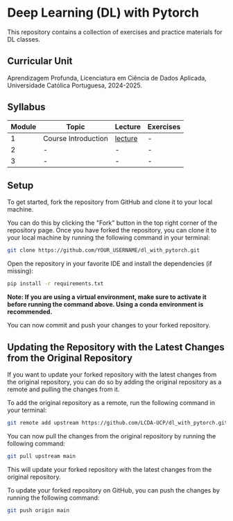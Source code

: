 # Deep Learning (DL) with Pytorch


This repository contains a collection of exercises and practice materials for DL classes.

## Curricular Unit
Aprendizagem Profunda, Licenciatura em Ciência de Dados Aplicada, Universidade Católica Portuguesa, 2024-2025.

## Syllabus

| **Module** | **Topic**           | **Lecture**                          | **Exercises** |
| -- |---------------------|--------------------------------------|---------------|
| 1 | Course Introduction | [lecture](lectures/DL-Session01.pdf) | -             |
| 2 | -                   | -                                    | -             |
| 3 | -                   | -                                    | -             |

## Setup

To get started, fork the repository from GitHub and clone it to your local machine.

You can do this by clicking the "Fork" button in the top right corner of the repository page. Once you have forked the repository, you can clone it to your local machine by running the following command in your terminal:

```bash
git clone https://github.com/YOUR_USERNAME/dl_with_pytorch.git
```

Open the repository in your favorite IDE and install the dependencies (if missing):
```bash
pip install -r requirements.txt
```

**Note: If you are using a virtual environment, make sure to activate it before running the command above. Using a conda environment is recommended.**

You can now commit and push your changes to your forked repository.

## Updating the Repository with the Latest Changes from the Original Repository

If you want to update your forked repository with the latest changes from the original repository, you can do so by adding the original repository as a remote and pulling the changes from it.

To add the original repository as a remote, run the following command in your terminal:

```bash
git remote add upstream https://github.com/LCDA-UCP/dl_with_pytorch.git
```

You can now pull the changes from the original repository by running the following command:

```bash
git pull upstream main
```

This will update your forked repository with the latest changes from the original repository.

To update your forked repository on GitHub, you can push the changes by running the following command:

```bash
git push origin main
```
